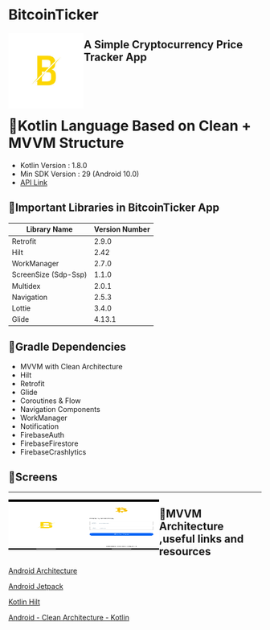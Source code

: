 # BitcoinTicker
<img align="left" width="150" height="150" src="https://github.com/tugfe52/BitcoinTicker/blob/development/app/src/main/res/drawable/app_logo.png">

## A Simple Cryptocurrency Price Tracker App

<br><br><br>

# 📍Kotlin Language Based on Clean + MVVM Structure

- Kotlin Version : 1.8.0
- Min SDK Version : 29 (Android 10.0)
- [API Link](https://www.coingecko.com/en/api)

## 📍Important Libraries in BitcoinTicker App

|Library Name   |Version Number          |
|---------------|------------------------|
|Retrofit		 |2.9.0                   |
|Hilt      |2.42 					|
|WorkManager			 |2.7.0 					|
|ScreenSize (Sdp-Ssp)		 |1.1.0				|
|Multidex	 |2.0.1				|
|Navigation	 |2.5.3			|
|Lottie	 |3.4.0		|
|Glide	 |4.13.1		|

## 📍Gradle Dependencies

- MVVM with Clean Architecture
- Hilt
- Retrofit
- Glide
- Coroutines & Flow
- Navigation Components
- WorkManager
- Notification
- FirebaseAuth
- FirebaseFirestore
- FirebaseCrashlytics

## 📍Screens
-----------
<img align="left" width="150" height="100" src="images/splash_screen.png">
<img align="left" width="150" height="100" src="images/login_screen.png">


## 📍MVVM Architecture ,useful links and resources

[Android Architecture](https://github.com/googlesamples/android-architecture)

[Android Jetpack](https://github.com/androidx)

[Kotlin Hilt](https://developer.android.com/training/dependency-injection/hilt-android)

[Android - Clean Architecture - Kotlin](https://github.com/android10/Android-CleanArchitecture-Kotlin)